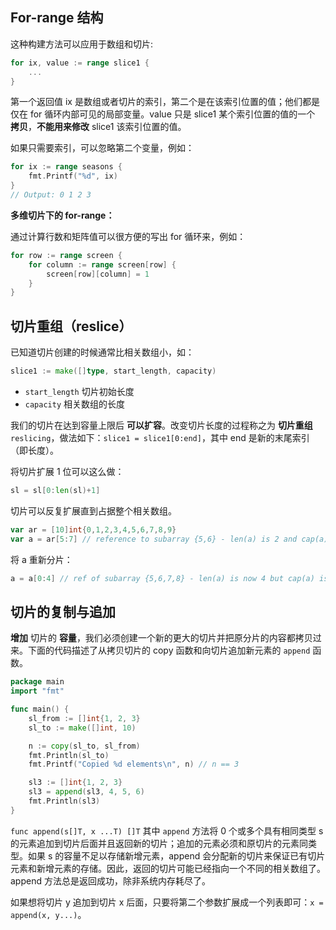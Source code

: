 ## For-range 结构

这种构建方法可以应用于数组和切片:

```go
for ix, value := range slice1 {
	...
}
```

第一个返回值 ix 是数组或者切片的索引，第二个是在该索引位置的值；他们都是仅在 for 循环内部可见的局部变量。value 只是 slice1 某个索引位置的值的一个 __拷贝__，__不能用来修改__ slice1 该索引位置的值。

如果只需要索引，可以忽略第二个变量，例如：

```go
for ix := range seasons {
	fmt.Printf("%d", ix)
}
// Output: 0 1 2 3
```

__多维切片下的 for-range：__

通过计算行数和矩阵值可以很方便的写出 for 循环来，例如：

```go
for row := range screen {
	for column := range screen[row] {
		screen[row][column] = 1
	}
}
```

## 切片重组（reslice）

已知道切片创建的时候通常比相关数组小，如：

```go
slice1 := make([]type, start_length, capacity)
```

+ `start_length` 切片初始长度
+ `capacity` 相关数组的长度

我们的切片在达到容量上限后 __可以扩容__。改变切片长度的过程称之为 __切片重组__ `reslicing`，做法如下：`slice1 = slice1[0:end]`，其中 end 是新的末尾索引（即长度）。

将切片扩展 1 位可以这么做：

```go
sl = sl[0:len(sl)+1]
```

切片可以反复扩展直到占据整个相关数组。

```go
var ar = [10]int{0,1,2,3,4,5,6,7,8,9}
var a = ar[5:7] // reference to subarray {5,6} - len(a) is 2 and cap(a) is 5
```

将 a 重新分片：

```go
a = a[0:4] // ref of subarray {5,6,7,8} - len(a) is now 4 but cap(a) is still 5
```

## 切片的复制与追加

__增加__ 切片的 __容量__，我们必须创建一个新的更大的切片并把原分片的内容都拷贝过来。下面的代码描述了从拷贝切片的 copy 函数和向切片追加新元素的 `append` 函数。

```go
package main
import "fmt"

func main() {
	sl_from := []int{1, 2, 3}
	sl_to := make([]int, 10)

	n := copy(sl_to, sl_from)
	fmt.Println(sl_to)
	fmt.Printf("Copied %d elements\n", n) // n == 3

	sl3 := []int{1, 2, 3}
	sl3 = append(sl3, 4, 5, 6)
	fmt.Println(sl3)
}
```

`func append(s[]T, x ...T) []T` 其中 `append` 方法将 0 个或多个具有相同类型 s 的元素追加到切片后面并且返回新的切片；追加的元素必须和原切片的元素同类型。如果 s 的容量不足以存储新增元素，append 会分配新的切片来保证已有切片元素和新增元素的存储。因此，返回的切片可能已经指向一个不同的相关数组了。append 方法总是返回成功，除非系统内存耗尽了。

如果想将切片 y 追加到切片 x 后面，只要将第二个参数扩展成一个列表即可：`x = append(x, y...)`。

```go
```
```go
```

```go
```

```go
```

```go
```

```go
```

```go
```
